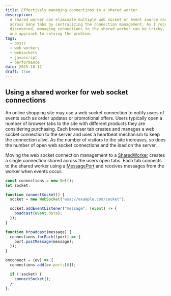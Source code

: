 ```yaml
---
title: Effectively managing connections to a shared worker
description:
  A shared worker can eliminate multiple web socket or event source connections
  across many tabs by centralizing the connection management. As I recently
  discovered, managing connections to the shared worker can be tricky. Here's
  one approach to solving the problem.
tags:
  - posts
  - web workers
  - websockets
  - javascript
  - performance
date: 2025-10-11
draft: true
---
```


## Using a shared worker for web socket connections

An online shopping site may use a web socket connection to notify users of
events such as order updates or promotional offers. Users typically open a
number of browser tabs to the site with different products they are considering
purchasing. Each browser tab creates and manages a web socket connection to the
server and uses a heartbeat mechanism to keep the connection alive. As the
number of visitors to the site increases, so does the number of open web socket
connections and the load on the server.

Moving the web socket connection management to a [SharedWorker][shared-worker]
creates a single connection shared across the users open tabs. Each tab connects
to the shared worker using a [MessagePort][message-port] and receives messages
from the worker when events occur.

```js
const connections = new Set();
let socket;

function connectSocket() {
  socket = new WebSocket("wss://example.com/socket");

  socket.addEventListener("message", (event) => {
    boadcast(event.data);
  });
}

function broadcast(message) {
  connections.forEach((port) => {
    port.postMessage(message);
  });
}

onconnect = (ev) => {
  connections.add(ev.ports[0]);

  if (!socket) {
    connectSocket();
  }
};
```

[shared-worker]: https://developer.mozilla.org/en-US/docs/Web/API/SharedWorker
[websocket]: https://developer.mozilla.org/en-US/docs/Web/API/WebSocket
[message-port]: https://developer.mozilla.org/en-US/docs/Web/API/MessagePort
